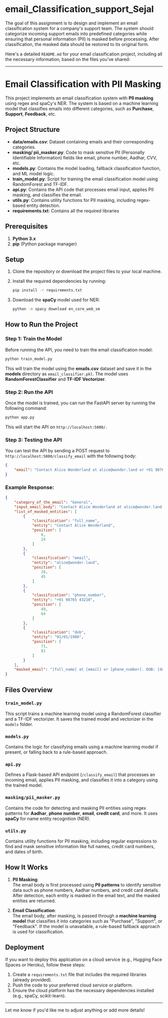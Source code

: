# email_Classification_support_Sejal
The goal of this assignment is to design and implement an email classification system for a company's support team. The system should categorize incoming support emails into predefined categories while ensuring that personal information (PII) is masked before processing. After classification, the masked data should be restored to its original form.


Here's a detailed `README.md` for your email classification project, including all the necessary information, based on the files you've shared:

---

# Email Classification with PII Masking

This project implements an email classification system with **PII masking** using regex and spaCy's NER. The system is based on a machine learning model that classifies emails into different categories, such as **Purchase**, **Support**, **Feedback**, etc.

## Project Structure

- **data/emails.csv**: Dataset containing emails and their corresponding categories.
- **masking/ pii_masker.py**: Code to mask sensitive PII (Personally Identifiable Information) fields like email, phone number, Aadhar, CVV, etc.
- **models.py**: Contains the model loading, fallback classification function, and ML model logic.
- **train_model.py**: Script for training the email classification model using RandomForest and TF-IDF.
- **api.py**: Contains the API code that processes email input, applies PII masking, and classifies the email.
- **utils.py**: Contains utility functions for PII masking, including regex-based entity detection.
- **requirements.txt**: Contains all the required libraries

## Prerequisites

1. **Python 3.x**
2. **pip** (Python package manager)

## Setup

1. Clone the repository or download the project files to your local machine.
2. Install the required dependencies by running:
   ```bash
   pip install -r requirements.txt
   ```

3. Download the **spaCy** model used for NER:
   ```bash
   python -m spacy download en_core_web_sm
   ```

## How to Run the Project

### Step 1: Train the Model

Before running the API, you need to train the email classification model:

```bash
python train_model.py
```

This will train the model using the **emails.csv** dataset and save it in the **models** directory as `email_classifier.pkl`. The model uses **RandomForestClassifier** and **TF-IDF Vectorizer**.

### Step 2: Run the API

Once the model is trained, you can run the FastAPI server by running the following command:

```bash
python app.py
```

This will start the API on `http://localhost:5000/`.

### Step 3: Testing the API

You can test the API by sending a POST request to `http://localhost:5000/classify_email` with the following body:

```json
{
    "email": "Contact Alice Wonderland at alice@wonder.land or +91 98765 43210. DOB: 01/01/1980."
}
```

### Example Response:

```json
{
    "category_of_the_email": "General",
    "input_email_body": "Contact Alice Wonderland at alice@wonder.land or +91 98765 43210. DOB: 01/01/1980.",
    "list_of_masked_entities": [
        {
            "classification": "full_name",
            "entity": "Contact Alice Wonderland",
            "position": [
                0,
                24
            ]
        },
        {
            "classification": "email",
            "entity": "alice@wonder.land",
            "position": [
                28,
                45
            ]
        },
        {
            "classification": "phone_number",
            "entity": "+91 98765 43210",
            "position": [
                49,
                64
            ]
        },
        {
            "classification": "dob",
            "entity": "01/01/1980",
            "position": [
                71,
                81
            ]
        }
    ],
    "masked_email": "[full_name] at [email] or [phone_number]. DOB: [dob]."
}
```

## Files Overview

### **`train_model.py`**

This script trains a machine learning model using a RandomForest classifier and a TF-IDF vectorizer. It saves the trained model and vectorizer in the `models` folder.

### **`models.py`**

Contains the logic for classifying emails using a machine learning model if present, or falling back to a rule-based approach.

### **`api.py`**

Defines a Flask-based API endpoint (`/classify_email`) that processes an incoming email, applies PII masking, and classifies it into a category using the trained model.

### **`masking/pii_masker.py`**

Contains the code for detecting and masking PII entities using regex patterns for **Aadhar**, **phone number**, **email**, **credit card**, and more. It uses **spaCy** for name entity recognition (NER).

### **`utils.py`**

Contains utility functions for PII masking, including regular expressions to find and mask sensitive information like full names, credit card numbers, and dates of birth.

## How It Works

1. **PII Masking**:  
   The email body is first processed using **PII patterns** to identify sensitive data such as phone numbers, Aadhar numbers, and credit card details. After detection, each entity is masked in the email text, and the masked entities are returned.

2. **Email Classification**:  
   The email body, after masking, is passed through a **machine learning model** that classifies it into categories such as "Purchase", "Support", or "Feedback". If the model is unavailable, a rule-based fallback approach is used for classification.

## Deployment

If you want to deploy this application on a cloud service (e.g., Hugging Face Spaces or Heroku), follow these steps:

1. Create a `requirements.txt` file that includes the required libraries (already provided).
2. Push the code to your preferred cloud service or platform.
3. Ensure the cloud platform has the necessary dependencies installed (e.g., spaCy, scikit-learn).

---

Let me know if you'd like me to adjust anything or add more details!